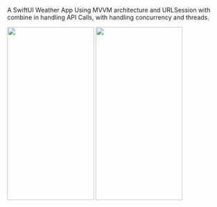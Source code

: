 
A SwiftUI Weather App Using MVVM architecture and URLSession with combine in handling API Calls, with handling concurrency and threads.


<img src="https://github.com/kholoudalhamzawy/WeatherApp/assets/63861068/14bfa3f0-d465-4890-bcd8-978abdd99aa0"  width="200" height="400" />
<img src="https://github.com/kholoudalhamzawy/WeatherApp/assets/63861068/95fc0991-c6ff-4188-9b46-85c3f41aadd5"  width="200" height="400" />
